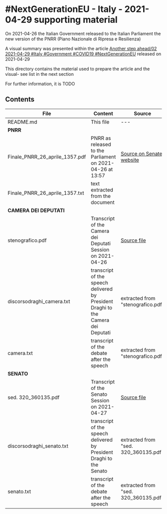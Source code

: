 # #NextGenerationEU - Italy - 2021-04-29 supporting material

On 2021-04-26 the Italian Government released to the Italian Parliament the new version of the PNRR (Piano Nazionale di Ripresa e Resilienza)

A visual summary was presented within the article [Another step ahead/02 2021-04-29 #Italy #Government #COVID19 #NextGenerationEU](http://robertolofaro.com/index.php?page=441) released on 2021-04-29

This directory contains the material used to prepare the article and the visual- see list in the next section

For further information, it is TODO

## Contents

| File | Content | Source |
| --- | --- | --- |
| README.md | This file | --- |
| <b>PNRR</b> | | |
| Finale\_PNRR\_26\_aprile\_1357.pdf | PNRR as released to the Parliament on 2021-04-26 at 13:57 | [Source on Senate website](http://www.senato.it/application/xmanager/projects/leg18/file/Finale_PNRR.pdf) |
| Finale\_PNRR\_26\_aprile\_1357.txt | text extracted from the document |
| <b>CAMERA DEI DEPUTATI</b> | | |
| stenografico.pdf | Transcript of the Camera dei Deputati Session on 2021-04-26 | [Source file](https://documenti.camera.it/leg18/resoconti/assemblea/html/sed0494/stenografico.pdf) |
| discorsodraghi_camera.txt | transcript of the speech delivered by President Draghi to the Camera dei Deputati | extracted from "stenografico.pdf" |
| camera.txt | transcript of the debate after the speech | extracted from "stenografico.pdf" |
| <b>SENATO</b> | | |
| sed. 320\_360135.pdf | Transcript of the Senato Session on 2021-04-27 | [Source file](https://www.senato.it/service/PDF/PDFServer/BGT/01295352.pdf) |
| discorsodraghi\_senato.txt |  transcript of the speech delivered by President Draghi to the Senato  | extracted from "sed. 320\_360135.pdf" |
| senato.txt | transcript of the debate after the speech | extracted from "sed. 320\_360135.pdf" |

